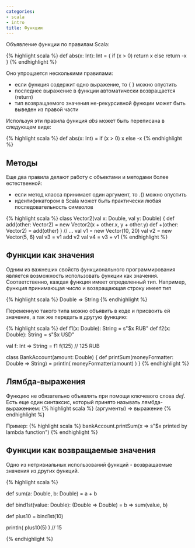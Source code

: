 ```yaml
---
categories:
- scala
- intro
title: Функции
---
```


Объявление функции по правилам Scala:

{% highlight scala %}
def abs(x: Int): Int = {
  if (x > 0)
    return x
  else
    return -x
}
{% endhighlight %}

Оно упрощается несколькими правилами:

- если функция содержит одно выражение, то { } можно опустить
- последнее выражение в функции автоматически возвращается (return)
- тип возвращаемого значения не-рекурсивной функции может быть выведен из правой части

Используя эти правила функция *abs* может быть переписана в следующем виде:

{% highlight scala %}
def abs(x: Int) = if (x > 0) x else -x
{% endhighlight %}

## Методы

Еще два правила делают работу с объектами и методами более естественной:

- если метод класса принимает один аргумент, то .() можно опустить
- идентификатором в Scala может быть практически любая последовательность символов

{% highlight scala %}
class Vector2(val x: Double, val y: Double) {
  def add(other: Vector2) = new Vector2(x + other.x, y + other.y)
  def +(other: Vector2) = add(other)
}
// ...
val v1 = new Vector(10, 20)
val v2 = new Vector(5, 6)
val v3 = v1 add v2
val v4 = v3 + v1
{% endhighlight %}

## Функции как значения

Одним из важнеших свойств функционального программирования является возможность использовать функции как значения. Соответственно, каждая функция имеет определенный тип.
Например, функция принимающая число и возвращающая строку имеет тип

{% highlight scala %}
Double => String
{% endhighlight %}

Переменную такого типа можно объявить в коде и присвоить ей значение, а так же передать в другую функцию:

{% highlight scala %}
def f1(x: Double): String = s"$x RUB"
def f2(x: Double): String = s"$x USD"

val f: Int => String = f1
f(125) // 125 RUB

class BankAccount(amount: Double) {
  def printSum(moneyFormatter: Double => String) =
    println( moneyFormatter(amount) )
}
{% endhighlight %}

## Лямбда-выражения

Функцию не обязательно объявлять при помощи ключевого слова *def*. Есть еще один синтаксис, который принято называть лямбда-выражением:
{% highlight scala %}
(аргументы) => выражение
{% endhighlight %}

Пример:
{% highlight scala %}
bankAccount.printSum(x => s"$x printed by lambda function")
{% endhighlight %}

## Функции как возвращаемые значения

Одно из нетривиальных использований функций - возвращаемые значения из других функций.

{% highlight scala %}

def sum(a: Double, b: Double) = a + b

def bind1st(value: Double): (Double => Double) = b => sum(value, b)

def plus10 = bind1st(10)

println( plus10(5) ) // 15

{% endhighlight %}

